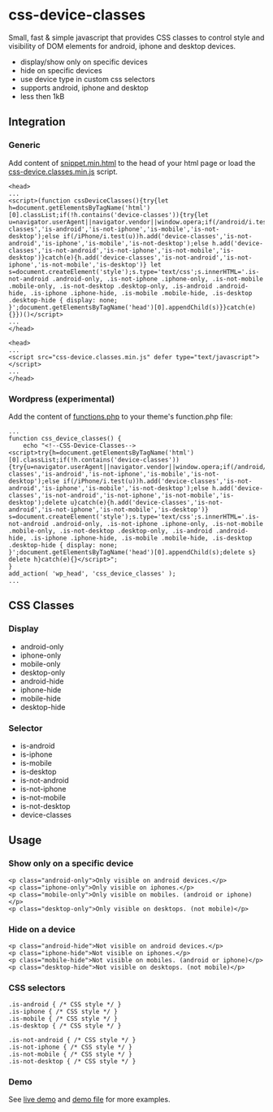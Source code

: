 # css-device-classes

Small, fast &amp; simple javascript that provides CSS classes to control style and visibility of DOM elements for android, iphone and desktop devices. 

- display/show only on specific devices
- hide on specific devices
- use device type in custom css selectors
- supports android, iphone and desktop
- less then 1kB






## Integration
### Generic
Add content of [snippet.min.html](snippet.min.html) to the head of your html page or load the [css-device.classes.min.js](css-device.classes.min.js) script.

```
<head>
...
<script>(function cssDeviceClasses(){try{let h=document.getElementsByTagName('html')[0].classList;if(!h.contains('device-classes')){try{let u=navigator.userAgent||navigator.vendor||window.opera;if(/android/i.test(u))h.add('device-classes','is-android','is-not-iphone','is-mobile','is-not-desktop');else if(/iPhone/i.test(u))h.add('device-classes','is-not-android','is-iphone','is-mobile','is-not-desktop');else h.add('device-classes','is-not-android','is-not-iphone','is-not-mobile','is-desktop')}catch(e){h.add('device-classes','is-not-android','is-not-iphone','is-not-mobile','is-desktop')} let s=document.createElement('style');s.type='text/css';s.innerHTML='.is-not-android .android-only, .is-not-iphone .iphone-only, .is-not-mobile .mobile-only, .is-not-desktop .desktop-only, .is-android .android-hide, .is-iphone .iphone-hide, .is-mobile .mobile-hide, .is-desktop .desktop-hide { display: none; }';document.getElementsByTagName('head')[0].appendChild(s)}}catch(e){}})()</script>
...
</head>
```

```
<head>
...
<script src="css-device.classes.min.js" defer type="text/javascript"></script>
...
</head>
```
### Wordpress (experimental)
Add the content of [functions.php](wordpress/functions.php) to your theme's function.php file:

```
...
function css_device_classes() {
    echo "<!--CSS-Device-Classes--><script>try{h=document.getElementsByTagName('html')[0].classList;if(!h.contains('device-classes')){try{u=navigator.userAgent||navigator.vendor||window.opera;if(/android/i.test(u))h.add('device-classes','is-android','is-not-iphone','is-mobile','is-not-desktop');else if(/iPhone/i.test(u))h.add('device-classes','is-not-android','is-iphone','is-mobile','is-not-desktop');else h.add('device-classes','is-not-android','is-not-iphone','is-not-mobile','is-desktop');delete u}catch(e){h.add('device-classes','is-not-android','is-not-iphone','is-not-mobile','is-desktop')} s=document.createElement('style');s.type='text/css';s.innerHTML='.is-not-android .android-only, .is-not-iphone .iphone-only, .is-not-mobile .mobile-only, .is-not-desktop .desktop-only, .is-android .android-hide, .is-iphone .iphone-hide, .is-mobile .mobile-hide, .is-desktop .desktop-hide { display: none; }';document.getElementsByTagName('head')[0].appendChild(s);delete s} delete h}catch(e){}</script>";
}
add_action( 'wp_head', 'css_device_classes' );
...
```

## CSS Classes

### Display
- android-only
- iphone-only
- mobile-only
- desktop-only
- android-hide
- iphone-hide
- mobile-hide
- desktop-hide

### Selector
- is-android
- is-iphone
- is-mobile
- is-desktop
- is-not-android
- is-not-iphone
- is-not-mobile
- is-not-desktop
- device-classes


## Usage

### Show only on a specific device
```
<p class="android-only">Only visible on android devices.</p>
<p class="iphone-only">Only visible on iphones.</p>
<p class="mobile-only">Only visible on mobiles. (android or iphone)</p>
<p class="desktop-only">Only visible on desktops. (not mobile)</p>
```

### Hide on a device
```
<p class="android-hide">Not visible on android devices.</p>
<p class="iphone-hide">Not visible on iphones.</p>
<p class="mobile-hide">Not visible on mobiles. (android or iphone)</p>
<p class="desktop-hide">Not visible on desktops. (not mobile)</p>
```


### CSS selectors
```
.is-android { /* CSS style */ }
.is-iphone { /* CSS style */ }
.is-mobile { /* CSS style */ }
.is-desktop { /* CSS style */ }

.is-not-android { /* CSS style */ }
.is-not-iphone { /* CSS style */ }
.is-not-mobile { /* CSS style */ }
.is-not-desktop { /* CSS style */ }

```

### Demo
See [live demo](https://gf78.net/css-device-classes/) and [demo file](demo/index.html) for more examples.



